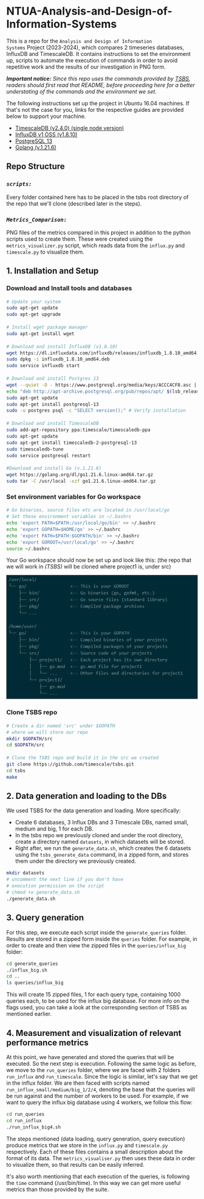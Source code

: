 # NTUA-Analysis-and-Design-of-Information-Systems
This is a repo for the <code>Analysis and Design of Information Systems</code> Project (2023-2024), which compares 2 timeseries databases, InfluxDB and TimescaleDB. It contains instructions to set the environment up, scripts to automate the execution of commands in order to avoid repetitive work and the results of our investigation in PNG form. 

<i><b>Important notice:</b> Since this repo uses the commands provided by <a href="https://github.com/timescale/tsbs">TSBS</a>, readers should first read that README, before proceeding here for a better understating of the commands and the environment we set.</i>

The following instructions set up the project in
Ubuntu 16.04 machines. If that's not the case for you, links
for the respective guides are provided below to support
your machine.

<ul>
  <li><a href="https://docs.timescale.com/self-hosted/latest/install/"> TimescaleDB (v2.4.0) (single node version) </a></li>
  <li><a href="https://docs.influxdata.com/influxdb/v1/introduction/download/"> InfluxDB v1 OSS (v1.8.10) </a></li>
  <li><a href="https://www.postgresql.org/download/"> PostgreSQL 13 </a></li>
  <li><a href="https://go.dev/doc/install"> Golang (v.1.21.6) </a></li>
</ul>

## Repo Structure
### <i><code>scripts:</code></i>
Every folder contained here has to be placed in the tsbs root directory
of the repo that we'll clone (described later in the steps).

### <i><code>Metrics_Comparison:</code></i>
PNG files of the metrics compared in this project in addition to the python scripts used to create them. These were created using the <code>metrics_visualizer.py</code> script, which reads data from the <code>influx.py</code> and <code>timescale.py</code> to visualize them.


##  1. Installation and Setup

### Download and Install tools and databases
```bash
# Update your system
sudo apt-get update
sudo apt-get upgrade

# Install wget package manager
sudo apt-get install wget

# Download and install InfluxDB (v1.8.10)
wget https://dl.influxdata.com/influxdb/releases/influxdb_1.8.10_amd64.deb
sudo dpkg -i influxdb_1.8.10_amd64.deb
sudo service influxdb start

# Download and install Postgres 13
wget --quiet -O - https://www.postgresql.org/media/keys/ACCC4CF8.asc | sudo apt-key add -
echo "deb http://apt-archive.postgresql.org/pub/repos/apt/ $(lsb_release -cs)-pgdg main" | sudo tee /etc/apt/sources.list.d/pgdg.list
sudo apt-get update
sudo apt-get install postgresql-13
sudo -u postgres psql -c "SELECT version();" # Verify installation

# Download and install TimescaleDB
sudo add-apt-repository ppa:timescale/timescaledb-ppa
sudo apt-get update
sudo apt-get install timescaledb-2-postgresql-13
sudo timescaledb-tune
sudo service postgresql restart

#Download and install Go (v.1.21.6)
wget https://golang.org/dl/go1.21.6.linux-amd64.tar.gz
sudo tar -C /usr/local -xzf go1.21.6.linux-amd64.tar.gz
```

### Set environment variables for Go workspace
```bash
# Go binaries, source files etc are located in /usr/local/go
# Set these environment variables in ~/.bashrc
echo 'export PATH=$PATH:/usr/local/go/bin' >> ~/.bashrc
echo 'export GOPATH=$HOME/go' >> ~/.bashrc
echo 'export PATH=$PATH:$GOPATH/bin' >> ~/.bashrc
echo 'export GOROOT=/usr/local/go' >> ~/.bashrc
source ~/.bashrc
```
Your Go workspace should now be set up and look like this:
(the repo that we will work in *(TSBS)* will be cloned where project1 is, under src)

![Go workspace](Go_workspace.PNG)

### Clone TSBS repo
```bash
# Create a dir named 'src' under $GOPATH
# where we will store our repo
mkdir $GOPATH/src
cd $GOPATH/src

# Clone the TSBS repo and build it in the src we created
git clone https://github.com/timescale/tsbs.git
cd tsbs
make
```
## 2. Data generation and loading to the DBs

We used TSBS for the data generation and
loading. More specifically:

<ul>
  <li> Create 6 databases, 3 Influx DBs and 3 Timescale DBs, named small, medium and big, 1 for each DB. </li>
  <li> In the tsbs repo we previously cloned and under the root directory, create a directory named <code>datasets</code>, in which datasets will be stored. </li>
  <li> Right after, we run the <code>generate_data.sh</code>, which creates the 6 datasets using the <code>tsbs_generate_data</code> command, in a zipped form, and stores them under the directory we previously created.</li>
</ul> 

```bash
mkdir datasets
# uncomment the next line if you don't have
# execution permission on the script 
# chmod +x generate_data.sh
./generate_data.sh
```

## 3. Query generation

For this step, we execute each script inside the <code>generate_queries</code> folder.
Results are stored in a zipped form inside the <code>queries</code> folder. For example, in
order to create and then view the zipped files in the <code>queries/influx_big</code> folder:

```bash
cd generate_queries
./influx_big.sh
cd ..
ls queries/influx_big
```

This will create 15 zipped files, 1 for each query type, containing 1000 queries each, 
to be used for the influx big database. For more info on the flags used, you can
take a look at the corresponding section of TSBS as mentioned earlier.

## 4. Measurement and visualization of relevant performance metrics 

At this point, we have generated and stored the queries that will be executed.
So the next step is execution. Following the same logic as before, we move to the
<code>run_queries</code> folder, where we are faced with 2 folders <code>run_influx</code> and
<code>run_timescale</code>. Since the logic is similar, let's say that we get in the
influx folder. We are then faced with scripts named <code>run_influx_small/medium/big_1/2/4</code>,
denoting the base that the queries will be run against and the number of workers to be used.
For example, if we want to query the influx big database using 4 workers, we follow this flow:

```bash
cd run_queries
cd run_influx
./run_influx_big4.sh
```

The steps mentioned (data loading, query generation, query execution) produce metrics
that we store in the <code>influx.py</code> and <code>timescale.py</code> respectively.
Each of these files contains a small description about the format of its data. The 
<code>metrics_visualiser.py</code> then uses these data in order to visualize them,
so that results can be easily inferred.

It's also worth mentioning that each execution of the queries, is following the 
<code>time</code> command (/usr/bin/time). In this way we can get more useful metrics
than those provided by the suite.



  





